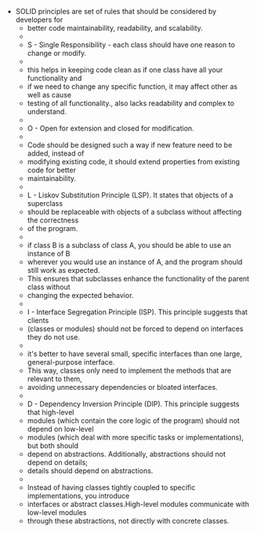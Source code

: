   * SOLID principles are set of rules that should be considered by developers for
	* better code maintainability, readability, and scalability.
	*
	* S - Single Responsibility  - each class should have one reason to change or modify.
	*
	* this helps in keeping code clean as if one class have all your functionality and
	* if we need to change any specific function, it may affect other as well as cause
	* testing of all functionality., also lacks readability and complex to understand.
	*
	* O - Open for extension and closed for modification.
	*
	* Code should be designed such a way if new feature need to be added, instead of
	* modifying existing code, it should extend properties from existing code for better
	* maintainability.
	*
	* L - Liskov Substitution Principle (LSP). It states that objects of a superclass
	* should be replaceable with objects of a subclass without affecting the correctness
	*  of the program.
	*
	* if class B is a subclass of class A, you should be able to use an instance of B
	* wherever you would use an instance of A, and the program should still work as expected.
	* This ensures that subclasses enhance the functionality of the parent class without
	* changing the expected behavior.
	*
	* I -  Interface Segregation Principle (ISP). This principle suggests that clients
	* (classes or modules) should not be forced to depend on interfaces they do not use.
	*
	* it's better to have several small, specific interfaces than one large, general-purpose interface.
	* This way, classes only need to implement the methods that are relevant to them,
	* avoiding unnecessary dependencies or bloated interfaces.
	*
	* D - Dependency Inversion Principle (DIP). This principle suggests that high-level
	* modules (which contain the core logic of the program) should not depend on low-level
	* modules (which deal with more specific tasks or implementations), but both should
	* depend on abstractions. Additionally, abstractions should not depend on details;
	* details should depend on abstractions.
	*
	* Instead of having classes tightly coupled to specific implementations, you introduce
	* interfaces or abstract classes.High-level modules communicate with low-level modules
	* through these abstractions, not directly with concrete classes.

